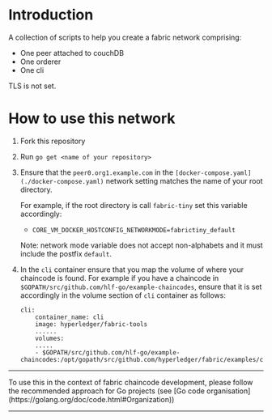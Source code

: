 # Introduction

A collection of scripts to help you create a fabric network comprising:

* One peer attached to couchDB
* One orderer
* One cli

TLS is not set.

# How to use this network

1. Fork this repository

1. Run `go get <name of your repository>`

1. Ensure that the `peer0.org1.example.com` in the `[docker-compose.yaml](./docker-compose.yaml)` network setting matches the name of your root directory.

    For example, if the root directory is call `fabric-tiny` set this variable accordingly:

    - `CORE_VM_DOCKER_HOSTCONFIG_NETWORKMODE=fabrictiny_default`

    Note: network mode variable does not accept non-alphabets and it must include the postfix `default`.

1. In the `cli` container ensure that you map the volume of where your chaincode is found. For example if you have a chaincode in `$GOPATH/src/github.com/hlf-go/example-chaincodes`, ensure that it is set accordingly in the volume section of `cli` container as follows:

    ```
    cli:
        container_name: cli
        image: hyperledger/fabric-tools
        ......
        volumes:
        .....
        - $GOPATH/src/github.com/hlf-go/example-chaincodes:/opt/gopath/src/github.com/hyperledger/fabric/examples/chaincode/go
    ```

<hr>
To use this in the context of fabric chaincode development, please follow the recommended approach for Go projects (see [Go code organisation](https://golang.org/doc/code.html#Organization))  
<hr>